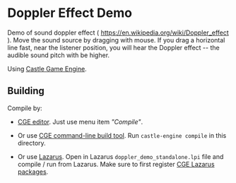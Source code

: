 # Doppler Effect Demo

Demo of sound doppler effect ( https://en.wikipedia.org/wiki/Doppler_effect ).
Move the sound source by dragging with mouse. If you drag a horizontal line
fast, near the listener position, you will hear the Doppler effect -- the audible sound pitch
with be higher.

Using [Castle Game Engine](https://castle-engine.io/).

## Building

Compile by:

- [CGE editor](https://castle-engine.io/manual_editor.php). Just use menu item _"Compile"_.

- Or use [CGE command-line build tool](https://castle-engine.io/build_tool). Run `castle-engine compile` in this directory.

- Or use [Lazarus](https://www.lazarus-ide.org/). Open in Lazarus `doppler_demo_standalone.lpi` file and compile / run from Lazarus. Make sure to first register [CGE Lazarus packages](https://castle-engine.io/lazarus).
